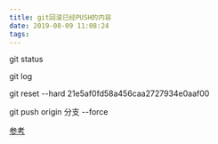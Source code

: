 ```yaml
---
title: git回滚已经PUSH的内容
date: 2019-08-09 11:08:24
tags:
---
```

git status 

git log

git reset --hard 21e5af0fd58a456caa2727934e0aaf00

git push origin 分支 --force 



[参考](https://blog.csdn.net/guozhaohui628/article/details/78922946)

